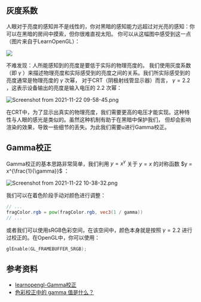 ## 灰度系数
人眼对于亮度的感知并不是线性的，你对黑暗的感知能力远超过对光亮的感知：你可以在黑暗的房间中摸索，但你很难直视太阳。
你可以从这幅图中感受到这一点（图片来自于LearnOpenGL）：

![](https://learnopengl-cn.github.io/img/05/02/gamma_correction_brightness.png)

不难发现：人所能感知到的亮度是要低于实际的物理亮度的。
我们使用灰度系数（即 $\gamma$ ）来描述物理亮度和实际感受到的亮度之间的关系。我们所实际感受到的亮度通常是物理亮度的 $\gamma$ 次幂，
对于CRT（阴极射线管显示器）而言， $\gamma = 2.2$ ，这表示设备输出的亮度是输入电压的 $2.2$ 次幂：

![Screenshot from 2021-11-22 09-58-45.png](https://i.loli.net/2021/11/22/v3P5qxl81W9bfUD.png)

在CRT中，为了显示出真实的物理亮度，我们需要更高的电压才能实现。这种特性与人眼的感光是类似的。虽然这种机制有助于在黑暗中保护我们，
但却会影响渲染的效果，导致一些细节的丢失。为此我们需要u进行Gamma校正。

## Gamma校正

Gamma校正的基本思路非常简单，我们利用 $y = x^{\gamma}$ 关于 $y = x$ 的对称函数 $y = x^{\frac{1}{\gamma}}$ ：

![Screenshot from 2021-11-22 10-38-32.png](https://i.loli.net/2021/11/22/WTNxKCDozXyFEQJ.png)

我们可以在着色阶段手动对颜色进行调整：

```glsl
// ...
fragColor.rgb = pow(fragColor.rgb, vec3(1 / gamma))
// ...
```

或者我们可以使用sRGB色彩空间，在该空间中，颜色本身就是按照 $\gamma = 2.2$ 进行过校正的。在OpenGL中，你可以使用：

```c
glEnable(GL_FRAMEBUFFER_SRGB);
```

## 参考资料
+ [learnopengl-Gamma校正](https://learnopengl-cn.github.io/05%20Advanced%20Lighting/02%20Gamma%20Correction/)
+ [色彩校正中的 gamma 值是什么？](https://www.zhihu.com/question/27467127/answer/37602200)